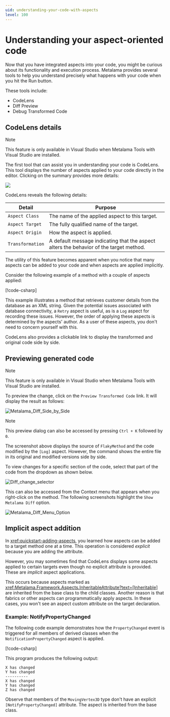 ```yaml
---
uid: understanding-your-code-with-aspects
level: 100
---
```


# Understanding your aspect-oriented code

Now that you have integrated aspects into your code, you might be curious about its functionality and execution process. Metalama provides several tools to help you understand precisely what happens with your code when you hit the Run button.

These tools include:

* CodeLens
* Diff Preview
* Debug Transformed Code

## CodeLens details

> [!NOTE]
> This feature is only available in Visual Studio when Metalama Tools with Visual Studio are installed.

The first tool that can assist you in understanding your code is CodeLens. This tool displays the number of aspects applied to your code directly in the editor. Clicking on the summary provides more details:

![](./images/log_aspect_applied_on_flakymethod.png)

CodeLens reveals the following details:

|Detail | Purpose |
|-------|---------|
|`Aspect Class` | The name of the applied aspect to this target. |
|`Aspect Target` | The fully qualified name of the target. |
|`Aspect Origin` | How the aspect is applied. |
|`Transformation`| A default message indicating that the aspect alters the behavior of the target method. |

The utility of this feature becomes apparent when you notice that many aspects can be added to your code and when aspects are applied implicitly.

Consider the following example of a method with a couple of aspects applied:

[!code-csharp[](~\code\DebugDemo3\Program.cs)]

This example illustrates a method that retrieves customer details from the database as an XML string. Given the potential issues associated with database connectivity, a `Retry` aspect is useful, as is a `Log` aspect for recording these issues. However, the order of applying these aspects is determined by the aspects' author. As a user of these aspects, you don't need to concern yourself with this.

CodeLens also provides a clickable link to display the transformed and original code side by side.

## Previewing generated code

> [!NOTE]
> This feature is only available in Visual Studio when Metalama Tools with Visual Studio are installed.


To preview the change, click on the `Preview Transformed Code` link. It will display the result as follows:

![Metalama_Diff_Side_by_Side](images/lama_diff_side_by_side.png)

> [!NOTE]
> This preview dialog can also be accessed by pressing `Ctrl + K` followed by `0`.

The screenshot above displays the source of `FlakyMethod` and the code modified by the `[Log]` aspect. However, the command shows the entire file in its original and modified versions side by side.

To view changes for a specific section of the code, select that part of the code from the dropdown as shown below.

![Diff_change_selector](images/metalama_diff_change_view_selector.png)

This can also be accessed from the Context menu that appears when you right-click on the method. The following screenshots highlight the `Show Metalama Diff` option.

![Metalama_Diff_Menu_Option](images/showing_metalama_diff_option.png)

## Implicit aspect addition

In <xref:quickstart-adding-aspects>, you learned how aspects can be added to a target method one at a time. This operation is considered _explicit_ because you are adding the attribute.

However, you may sometimes find that CodeLens displays some aspects applied to certain targets even though no explicit attribute is provided. These are _implicit_ aspect applications.

This occurs because aspects marked as <xref:Metalama.Framework.Aspects.InheritableAttribute?text=[Inheritable]> are inherited from the base class to the child classes. Another reason is that fabrics or other aspects can programmatically apply aspects. In these cases, you won't see an aspect custom attribute on the target declaration.

### Example: NotifyPropertyChanged

The following code example demonstrates how the `PropertyChanged` event is triggered for all members of derived classes when the `NotificationPropertyChanged` aspect is applied.

[!code-csharp[](~\code\DebugDemo4\Program.cs)]

This program produces the following output:

```
X has changed
Y has changed
----------
X has changed
Y has changed
Z has changed
```

Observe that members of the `MovingVertex3D` type don't have an explicit `[NotifyPropertyChanged]` attribute. The aspect is inherited from the base class.


